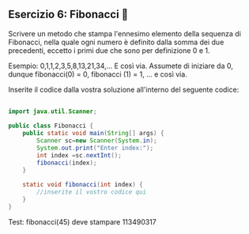 ## Esercizio 6: Fibonacci 🛵

Scrivere un metodo che stampa l'ennesimo elemento della sequenza di Fibonacci, nella quale ogni numero è definito dalla somma dei due precedenti, eccetto i primi due che sono per definizione 0 e 1. 

Esempio: 0,1,1,2,3,5,8,13,21,34,... E così via. Assumete di iniziare da 0, dunque fibonacci(0) = 0, fibonacci (1) = 1, ... e così via.

Inserite il codice dalla vostra soluzione all'interno del seguente codice:

```java
 
import java.util.Scanner;
 
public class Fibonacci {
    public static void main(String[] args) {
        Scanner sc=new Scanner(System.in);
        System.out.print("Enter index:");
        int index =sc.nextInt();
        fibonacci(index);
    }
 
    static void fibonacci(int index) {
        //inserite il vostro codice qui
    }
}
```

Test: fibonacci(45) deve stampare 113490317